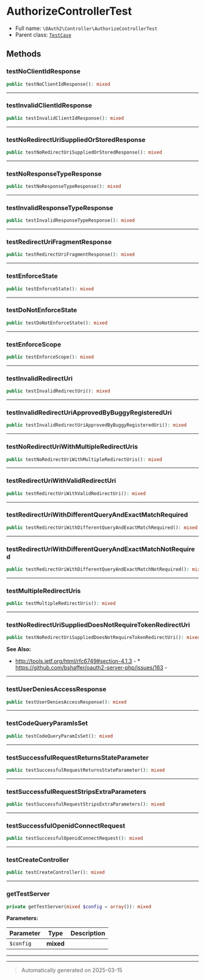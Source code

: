 
# AuthorizeControllerTest





* Full name: `\OAuth2\Controller\AuthorizeControllerTest`
* Parent class: [`TestCase`](../../PHPUnit/Framework/TestCase.md)




## Methods


### testNoClientIdResponse



```php
public testNoClientIdResponse(): mixed
```












***

### testInvalidClientIdResponse



```php
public testInvalidClientIdResponse(): mixed
```












***

### testNoRedirectUriSuppliedOrStoredResponse



```php
public testNoRedirectUriSuppliedOrStoredResponse(): mixed
```












***

### testNoResponseTypeResponse



```php
public testNoResponseTypeResponse(): mixed
```












***

### testInvalidResponseTypeResponse



```php
public testInvalidResponseTypeResponse(): mixed
```












***

### testRedirectUriFragmentResponse



```php
public testRedirectUriFragmentResponse(): mixed
```












***

### testEnforceState



```php
public testEnforceState(): mixed
```












***

### testDoNotEnforceState



```php
public testDoNotEnforceState(): mixed
```












***

### testEnforceScope



```php
public testEnforceScope(): mixed
```












***

### testInvalidRedirectUri



```php
public testInvalidRedirectUri(): mixed
```












***

### testInvalidRedirectUriApprovedByBuggyRegisteredUri



```php
public testInvalidRedirectUriApprovedByBuggyRegisteredUri(): mixed
```












***

### testNoRedirectUriWithMultipleRedirectUris



```php
public testNoRedirectUriWithMultipleRedirectUris(): mixed
```












***

### testRedirectUriWithValidRedirectUri



```php
public testRedirectUriWithValidRedirectUri(): mixed
```












***

### testRedirectUriWithDifferentQueryAndExactMatchRequired



```php
public testRedirectUriWithDifferentQueryAndExactMatchRequired(): mixed
```












***

### testRedirectUriWithDifferentQueryAndExactMatchNotRequired



```php
public testRedirectUriWithDifferentQueryAndExactMatchNotRequired(): mixed
```












***

### testMultipleRedirectUris



```php
public testMultipleRedirectUris(): mixed
```












***

### testNoRedirectUriSuppliedDoesNotRequireTokenRedirectUri



```php
public testNoRedirectUriSuppliedDoesNotRequireTokenRedirectUri(): mixed
```












**See Also:**

* http://tools.ietf.org/html/rfc6749#section-4.1.3 - * https://github.com/bshaffer/oauth2-server-php/issues/163 - 

***

### testUserDeniesAccessResponse



```php
public testUserDeniesAccessResponse(): mixed
```












***

### testCodeQueryParamIsSet



```php
public testCodeQueryParamIsSet(): mixed
```












***

### testSuccessfulRequestReturnsStateParameter



```php
public testSuccessfulRequestReturnsStateParameter(): mixed
```












***

### testSuccessfulRequestStripsExtraParameters



```php
public testSuccessfulRequestStripsExtraParameters(): mixed
```












***

### testSuccessfulOpenidConnectRequest



```php
public testSuccessfulOpenidConnectRequest(): mixed
```












***

### testCreateController



```php
public testCreateController(): mixed
```












***

### getTestServer



```php
private getTestServer(mixed $config = array()): mixed
```








**Parameters:**

| Parameter | Type | Description |
|-----------|------|-------------|
| `$config` | **mixed** |  |





***


***
> Automatically generated on 2025-03-15
